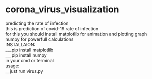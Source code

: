 # corona_virus_visualization<br />
predicting the rate of infection<br />
this is prediction of covid-19 rate of infection<br />
for this you should install matplotlib for animation and plotting graph<br />
numpy for powerfull calculations<br />
INSTALLAION:<br />
___pip install matplotlib<br />
___pip install numpy<br />
in your cmd or terminal<br />
usage:<br />
__just run virus.py<br />
